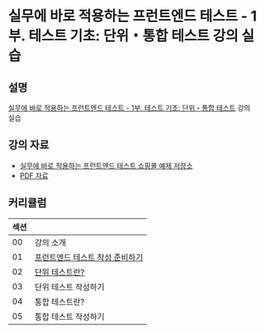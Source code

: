 # 실무에 바로 적용하는 프런트엔드 테스트 - 1부. 테스트 기초: 단위・통합 테스트 강의 실습

## 설명

[실무에 바로 적용하는 프런트엔드 테스트 - 1부. 테스트 기초: 단위・통합 테스트](https://inf.run/rVcLN) 강의 실습

## 강의 자료

- [실무에 바로 적용하는 프런트엔드 테스트 쇼핑몰 예제 저장소](https://github.com/practical-fe-testing/test-example-shopping-mall)
- [PDF 자료](https://drive.google.com/drive/folders/1rfqMh5gnJDVM4KMbibaFYDkkWJ6khwuv?usp=drive_link)

## 커리큘럼

| 섹션 |                                                          |
| ---- | -------------------------------------------------------- |
| 00   | 강의 소개                                                |
| 01   | [프런트엔드 테스트 작성 준비하기](./section-1/README.md) |
| 02   | [단위 테스트란?](./section-2/README.md)                  |
| 03   | 단위 테스트 작성하기                                     |
| 04   | 통합 테스트란?                                           |
| 05   | 통합 테스트 작성하기                                     |
